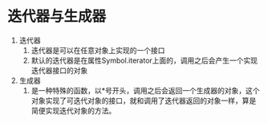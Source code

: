 # 迭代器与生成器

1. 迭代器
   1. 迭代器是可以在任意对象上实现的一个接口
   2. 默认的迭代器是在属性Symbol.iterator上面的，调用之后会产生一个实现迭代器接口的对象
2. 生成器
   1. 是一种特殊的函数，以*号开头，调用之后会返回一个生成器的对象，这个对象实现了可迭代对象的接口，就和调用了迭代器返回的对象一样，算是简便实现迭代对象的方法。